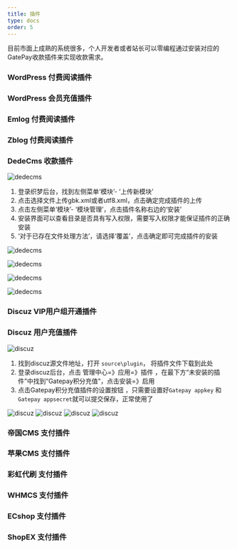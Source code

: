 ```yaml
---
title: 插件
type: docs
order: 5
---
```

目前市面上成熟的系统很多，个人开发者或者站长可以零编程通过安装对应的GatePay收款插件来实现收款需求。


### WordPress 付费阅读插件

### WordPress 会员充值插件

### Emlog 付费阅读插件

### Zblog 付费阅读插件

### DedeCms 收款插件
![dedecms](https://gatepay.gatecdn.com/assets/img/plugin/dede.png)

1. 登录织梦后台，找到左侧菜单‘模块’- ‘上传新模块’
2. 点击选择文件上传gbk.xml或者utf8.xml，点击确定完成插件的上传
3. 点击左侧菜单‘模块’- ‘模块管理’，点击插件名称右边的‘安装’
4. 安装界面可以查看目录是否具有写入权限，需要写入权限才能保证插件的正确安装
5. ‘对于已存在文件处理方法’，请选择‘覆盖’，点击确定即可完成插件的安装

![dedecms](https://gatepay.gatecdn.com/assets/img/plugin/dede2.png)

![dedecms](https://gatepay.gatecdn.com/assets/img/plugin/dede3.png)

![dedecms](https://gatepay.gatecdn.com/assets/img/plugin/dede4.png)

![dedecms](https://gatepay.gatecdn.com/assets/img/plugin/dede5.png)

### Discuz VIP用户组开通插件

### Discuz 用户充值插件
![discuz](https://gatepay.gatecdn.com/assets/img/plugin/discuz1.png)

1. 找到discuz源文件地址，打开 `source\plugin`， 将插件文件下载到此处
2. 登录discuz后台，点击 管理中心=》应用=》插件 ，在最下方“未安装的插件”中找到“Gatepay积分充值”，点击安装=》启用
3. 点击Gatepay积分充值插件的设置按钮 ，只需要设置好`Gatepay appkey` 和 `Gatepay appsecret`就可以提交保存，正常使用了

![discuz](https://gatepay.gatecdn.com/assets/img/plugin/discuz2.png)
![discuz](https://gatepay.gatecdn.com/assets/img/plugin/discuz3.png)
![discuz](https://gatepay.gatecdn.com/assets/img/plugin/discuz4.png)
![discuz](https://gatepay.gatecdn.com/assets/img/plugin/discuz5.png)

### 帝国CMS 支付插件

### 苹果CMS 支付插件

### 彩虹代刷 支付插件

### WHMCS 支付插件

### ECshop 支付插件

### ShopEX 支付插件


